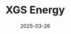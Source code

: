 ---  
layout: startup_page  
title: "XGS Energy"  
id: "xgsenergy.com"  
permalink: "/xgsenergyxgsenergy.com03262025/"  
website: "https://www.xgsenergy.com/"  
funding_round: ""  
funding_amount: "$13M"  
investors: "Aligned Climate Capital, ClearSky, ClimateIC, WovenEarth Ventures, Constellation Technology Ventures, VoLo Earth Ventures, Valo Ventures"  
about: "XGS Energy develops next-generation geothermal power projects utilizing a proprietary water-independent technology. Their modular system aims to overcome challenges in geothermal development globally, providing clean, round-the-clock energy. The company has completed field tests and is operating its first commercial-scale well, supporting a multi-gigawatt project pipeline."  
markets: "Energy, Geothermal, Energy Infrastructure"  
hq: "Palo Alto, California, United States"  
founded_year: "2008"  
linkedin: "https://www.linkedin.com/company/xgs-energy"  
twitter: "https://twitter.com/xgsenergy"  
instagram: ""  
facebook: ""  
crunchbase: "https://www.crunchbase.com/organization/xgs-energy"  
pitchbook: "https://pitchbook.com/profiles/company/504124-12"  

date_display: "26-Mar-2025"  
date: "2025-03-26"

# SEO Optimization  
meta_title: "XGS Energy -  Funding ($13M)"  
meta_description: "XGS Energy, XGS Energy develops next-generation geothermal power projects utilizing a proprietary water-independent technology. Their modular system aims to overc..."  
meta_keywords: "XGS Energy, Energy, Geothermal, Energy Infrastructure,  funding"  
canonical_url: "https://startup.projectstartups.com/xgsenergyxgsenergy.com03262025/"  
---